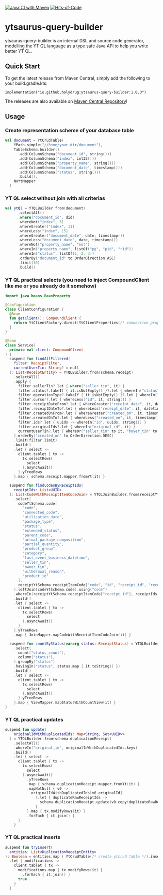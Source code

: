 [![Java CI with Maven](https://github.com/holydrug/yandex-backup-util/actions/workflows/maven-build.yml/badge.svg)](https://github.com/holydrug/ytsaurus-query-builder/actions/workflows/ci.yml)
[![Hits-of-Code](https://hitsofcode.com/github/holydrug/ytsaurus-query-builder)](https://hitsofcode.com/github/holydrug/ytsaurus-query-builder/view)

ytsaurus-query-builder
====

ytsaurus-query-builder is an internal DSL and source code generator, modelling the YT QL language as a type safe Java API to help you write better YT QL. 

## Quick Start
To get the latest release from Maven Central, simply add the following to your build.gradle.kts:

```
implementation("io.github.holydrug:ytsaurus-query-builder:1.0.3")
```

The releases are also available on [Maven Central Repository](https://central.sonatype.com/artifact/io.github.holydrug/ytsaurus-query-builder)!

## Usage

### Create representation scheme of your database table

```kotlin
val document = YtCrudTable(
    YPath.simple("//home/your_dir/document"),
    TableSchema.builder()
      .add(ColumnSchema("document_id", string()))
      .add(ColumnSchema("index", int32()))
      .add(ColumnSchema("property_name", string()))
      .add(ColumnSchema("document_date", timestamp()))
      .add(ColumnSchema("status", string()))
      .build(),
    NoYtMapper
  )
```

### YT QL select without join with all criterias

```kotlin
val ytQl = YTQLBuilder.from(document)
      .selectAll()
      .where("document_id", did)
      .whereNot("index", 3)
      .whereGreater("index", 11)
      .whereLess("index", 15)
      .whereGreater("document_date", date, timestamp())
      .whereLess("document_date", date, timestamp())
      .whereNot("property_name", "not")
      .whereIn("property_name", listOf("pg", "pid", "rid"))
      .whereIn("status", listOf(1, 2, 3))
      .orderBy("document_id" to OrderDirection.ASC)
      .limit(10)
      .build()
```

### YT QL practical selects (you need to inject CompoundClient like me or you already do it somehow)

```kotlin
import java.beans.BeanProperty

@Configuration
class ClientConfiguration {
  @Bean
  fun getClient(): CompoundClient {
    return YtClientFactory.direct(YtClientProperties(/* connection properties to ytsaurus */))
  }
}

@Bean
class Service(
  private val client: CompoundClient
) {
  suspend fun findAllFiltered(
    filter: ReceiptFilter,
    currentUserTin: String? = null
  ): List<ReceiptEntity> = YTQLBuilder.from(schema.receipt)
    .selectAll()
    .apply {
      filter.sellerTin?.let { where("seller_tin", it) }
      filter.status?.takeIf { it.isNotEmpty() }?.let { whereIn("status", it, string()) }
      filter.operationType?.takeIf { it.isNotEmpty() }?.let { whereIn("operation_type", it, string()) }
      filter.cursor?.let { whereLess("id", it, string()) }
      filter.receiptDateFrom?.let { whereGreater("receipt_date", it, datetime()) }
      filter.receiptDateTo?.let { whereLess("receipt_date", it, datetime()) }
      filter.createdOnFrom?.let { whereGreater("created_on", it, timestamp()) }
      filter.createdOnTo?.let { whereLess("created_on", it, timestamp()) }
      filter.ids?.let { uuids -> whereIn("id", uuids, string()) }
      filter.originalIds?.let { whereIn("original_id", it) }
      currentUserTin?.let { whereOr("seller_tin" to it, "buyer_tin" to it) }
    }.orderBy("created_on" to OrderDirection.DESC)
    .limit(filter.limit)
    .build()
    .let { select ->
      client.tablet { tx ->
        tx.selectRows(
          select
        ).asyncAwait()
      }.yTreeRows
    }.map { schema.receipt.mapper.fromYt(it) }

  suspend fun findCodesByReceiptIds(
    receiptIds: List<UUID>
  ): List<CodeWithReceiptItemCodeJoin> = YTQLJoinBuilder.from(receiptYtSchema.receiptItemCode)
    .select(
      codeYtSchema.code[
        "code",
        "connected_code",
        "utilisation_date",
        "package_type",
        "status",
        "extended_status",
        "parent_code",
        "actual_package_composition",
        "partial_quantity",
        "product_group",
        "category",
        "last_event_business_datetime",
        "seller_tin",
        "owner_tin",
        "withdrawal_reason",
        "product_id"
      ],
      receiptYtSchema.receiptItemCode["code", "id", "receipt_id", "receipt_item_id"]
    ).leftJoin(codeYtSchema.code).using("code")
    .whereIn(receiptYtSchema.receiptItemCode["receipt_id"], receiptIds, string())
    .build()
    .let { select ->
      client.tablet { tx ->
        tx.selectRows(
          select
        ).asyncAwait()
      }
    }.yTreeRows
    .map { JoinMapper.mapCodeWithReceiptItemCodeJoin(it) }

  suspend fun countByStatus(vararg status: ReceiptStatus) = YTQLBuilder.from(schema.receipt)
    .select(
      count("status_count"),
      column("status"),
    ).groupBy("status")
    .havingIn("status", status.map { it.toString() })
    .build()
    .let { select ->
      client.tablet { tx ->
        tx.selectRows(
          select
        ).asyncAwait()
      }.yTreeRows
    }.map { ViewMapper.mapStatusWithCountView(it) }
}
```

### YT QL practical updates

```kotlin
suspend fun update(
    originalIdWithDuplicatedIds: Map<String, Set<UUID>>
  ) = YTQLBuilder.from(schema.duplicationReceipt)
    .selectAll()
    .whereIn("original_id", originalIdWithDuplicatedIds.keys)
    .build()
    .let { select ->
      client.tablet { tx ->
        tx.selectRows(
          select
        ).asyncAwait()
          .yTreeRows
          .map { schema.duplicationReceipt.mapper.fromYt(it) }
          .mapNotNull { v0 ->
            originalIdWithDuplicatedIds[v0.originalId]
              ?.let { duplicateRawReceiptIds ->
                schema.duplicationReceipt.update(v0.copy(duplicateRawReceiptIds = duplicateRawReceiptIds))
              }
          }.map { tx.modifyRows(it) }
          .forEach { it.join() }
      }
    }
```

### YT QL practical inserts

```kotlin
suspend fun tryInsert(
  entities: List<DuplicationReceiptEntity>
): Boolean = entities.map { YtCrudTable(/* create ytcrud table */).insert(it) }
  .let { modifications ->
    client.tablet { tx ->
      modifications.map { tx.modifyRows(it) }
        .forEach { it.join() }
      true
    }
  }
```

